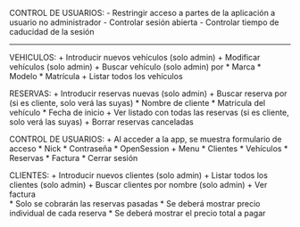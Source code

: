 CONTROL DE USUARIOS:
    - Restringir acceso a partes de la aplicación a usuario no administrador
    - Controlar sesión abierta
    - Controlar tiempo de caducidad de la sesión
_____________________________________________________________________________________________________

VEHICULOS:
    + Introducir nuevos vehículos (solo admin)
    + Modificar vehículos (solo admin)
    + Buscar vehículo (solo admin) por
        * Marca
        * Modelo 
        * Matrícula 
    + Listar todos los vehículos

RESERVAS:
    + Introducir reservas nuevas (solo admin)
    + Buscar reserva por (si es cliente, solo verá las suyas)
        * Nombre de cliente
        * Matricula del vehículo
        * Fecha de inicio
    + Ver listado con todas las reservas (si es cliente, solo verá las suyas)
    + Borrar reservas canceladas

CONTROL DE USUARIOS:
    +  Al acceder a la app, se muestra formulario de acceso
        * Nick
        * Contraseña
        * OpenSession
    + Menu
        * Clientes
        * Vehículos
        * Reservas
        * Factura
        * Cerrar sesión

CLIENTES:
    + Introducir nuevos clientes (solo admin)
    + Listar todos los clientes (solo admin)
    + Buscar clientes por nombre (solo admin)
    + Ver factura  
        * Solo se cobrarán las reservas pasadas
        * Se deberá mostrar precio individual de cada reserva
        * Se deberá mostrar el precio total a pagar